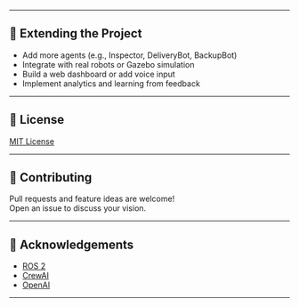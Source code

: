 
---

## 🌟 Extending the Project

- Add more agents (e.g., Inspector, DeliveryBot, BackupBot)
- Integrate with real robots or Gazebo simulation
- Build a web dashboard or add voice input
- Implement analytics and learning from feedback

---

## 📄 License

[MIT License](LICENSE)

---

## 🤝 Contributing

Pull requests and feature ideas are welcome!  
Open an issue to discuss your vision.

---

## 🙏 Acknowledgements

- [ROS 2](https://docs.ros.org/)
- [CrewAI](https://pypi.org/project/crewai/)
- [OpenAI](https://platform.openai.com/)

---
